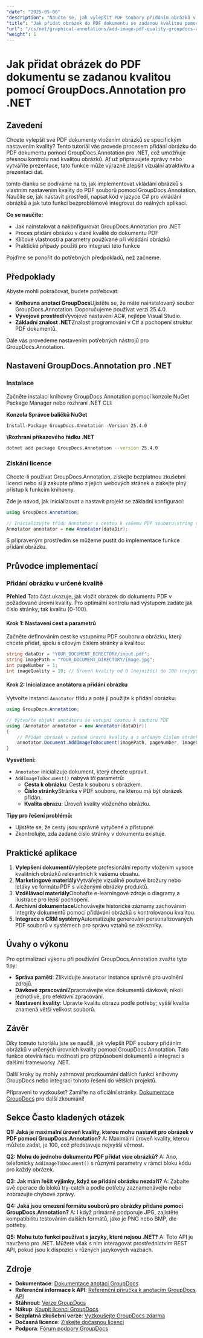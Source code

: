 ```yaml
---
"date": "2025-05-06"
"description": "Naučte se, jak vylepšit PDF soubory přidáním obrázků v určených úrovních kvality pomocí nástroje GroupDocs.Annotation pro .NET. Zlepšete vizuální atraktivitu dokumentů a prezentaci dat."
"title": "Jak přidat obrázek do PDF dokumentu se zadanou kvalitou pomocí GroupDocs.Annotation pro .NET"
"url": "/cs/net/graphical-annotations/add-image-pdf-quality-groupdocs-annotation-net/"
"weight": 1
---
```


# Jak přidat obrázek do PDF dokumentu se zadanou kvalitou pomocí GroupDocs.Annotation pro .NET

## Zavedení

Chcete vylepšit své PDF dokumenty vložením obrázků se specifickým nastavením kvality? Tento tutoriál vás provede procesem přidání obrázku do PDF dokumentu pomocí GroupDocs.Annotation pro .NET, což umožňuje přesnou kontrolu nad kvalitou obrázků. Ať už připravujete zprávy nebo vytváříte prezentace, tato funkce může výrazně zlepšit vizuální atraktivitu a prezentaci dat.

tomto článku se podíváme na to, jak implementovat vkládání obrázků s vlastním nastavením kvality do PDF souborů pomocí GroupDocs.Annotation. Naučíte se, jak nastavit prostředí, napsat kód v jazyce C# pro vkládání obrázků a jak tuto funkci bezproblémově integrovat do reálných aplikací.

**Co se naučíte:**
- Jak nainstalovat a nakonfigurovat GroupDocs.Annotation pro .NET
- Proces přidání obrázku v dané kvalitě do dokumentu PDF
- Klíčové vlastnosti a parametry používané při vkládání obrázků
- Praktické případy použití pro integraci této funkce

Pojďme se ponořit do potřebných předpokladů, než začneme.

## Předpoklady

Abyste mohli pokračovat, budete potřebovat:
- **Knihovna anotací GroupDocs**Ujistěte se, že máte nainstalovaný soubor GroupDocs.Annotation. Doporučujeme používat verzi 25.4.0.
- **Vývojové prostředí**Vývojové nastavení AC#, nejlépe Visual Studio.
- **Základní znalost .NET**Znalost programování v C# a pochopení struktur PDF dokumentů.

Dále vás provedeme nastavením potřebných nástrojů pro GroupDocs.Annotation.

## Nastavení GroupDocs.Annotation pro .NET

### Instalace

Začněte instalací knihovny GroupDocs.Annotation pomocí konzole NuGet Package Manager nebo rozhraní .NET CLI:

**Konzola Správce balíčků NuGet**
```shell
Install-Package GroupDocs.Annotation -Version 25.4.0
```

**\Rozhraní příkazového řádku .NET**
```bash
dotnet add package GroupDocs.Annotation --version 25.4.0
```

### Získání licence

Chcete-li používat GroupDocs.Annotation, získejte bezplatnou zkušební licenci nebo si ji zakupte přímo z jejich webových stránek a získejte plný přístup k funkcím knihovny.

Zde je návod, jak inicializovat a nastavit projekt se základní konfigurací:

```csharp
using GroupDocs.Annotation;

// Inicializujte třídu Annotator s cestou k vašemu PDF souboru\string dataDir = "ADRESÁŘ_S_VAŠÍM_DOKUMENTEM/input.pdf";
Annotator annotator = new Annotator(dataDir);
```

S připraveným prostředím se můžeme pustit do implementace funkce přidání obrázku.

## Průvodce implementací

### Přidání obrázku v určené kvalitě

**Přehled**
Tato část ukazuje, jak vložit obrázek do dokumentu PDF v požadované úrovni kvality. Pro optimální kontrolu nad výstupem zadáte jak číslo stránky, tak kvalitu (0–100).

#### Krok 1: Nastavení cest a parametrů
Začněte definováním cest ke vstupnímu PDF souboru a obrázku, který chcete přidat, spolu s cílovým číslem stránky a kvalitou:

```csharp
string dataDir = "YOUR_DOCUMENT_DIRECTORY/input.pdf";
string imagePath = "YOUR_DOCUMENT_DIRECTORY/image.jpg";
int pageNumber = 1;
int imageQuality = 10; // Úroveň kvality od 0 (nejnižší) do 100 (nejvyšší)
```

#### Krok 2: Inicializace anotátoru a přidání obrázku
Vytvořte instanci `Annotator` třídu a poté ji použijte k přidání obrázku:

```csharp
using GroupDocs.Annotation;

// Vytvořte objekt anotátoru se vstupní cestou k souboru PDF
using (Annotator annotator = new Annotator(dataDir))
{
    // Přidat obrázek v zadané úrovni kvality a s určeným číslem stránky
    annotator.Document.AddImageToDocument(imagePath, pageNumber, imageQuality);
}
```

**Vysvětlení:**
- `Annotator` inicializuje dokument, který chcete upravit.
- `AddImageToDocument()` nabývá tří parametrů:
  - **Cesta k obrázku**: Cesta k souboru s obrázkem.
  - **Číslo stránky**Stránka v PDF souboru, na kterou má být obrázek přidán.
  - **Kvalita obrazu**: Úroveň kvality vloženého obrázku.

**Tipy pro řešení problémů:**
- Ujistěte se, že cesty jsou správně vytyčené a přístupné.
- Zkontrolujte, zda zadané číslo stránky v dokumentu existuje.

## Praktické aplikace
1. **Vylepšení dokumentů**Vylepšete profesionální reporty vložením vysoce kvalitních obrázků relevantních k vašemu obsahu.
2. **Marketingové materiály**Vytvářejte vizuálně poutavé brožury nebo letáky ve formátu PDF s vloženými obrázky produktů.
3. **Vzdělávací materiály**Obohaťte e-learningové zdroje o diagramy a ilustrace pro lepší pochopení.
4. **Archivní dokumentace**Uchovávejte historické záznamy zachováním integrity dokumentů pomocí přidávání obrázků s kontrolovanou kvalitou.
5. **Integrace s CRM systémy**Automatizujte generování personalizovaných PDF souborů v systémech pro správu vztahů se zákazníky.

## Úvahy o výkonu
Pro optimalizaci výkonu při používání GroupDocs.Annotation zvažte tyto tipy:
- **Správa paměti**: Zlikvidujte `Annotator` instance správně pro uvolnění zdrojů.
- **Dávkové zpracování**Zpracovávejte více dokumentů dávkově, nikoli jednotlivě, pro efektivní zpracování.
- **Nastavení kvality**: Upravte kvalitu obrazu podle potřeby; vyšší kvalita znamená větší velikost souborů.

## Závěr
Díky tomuto tutoriálu jste se naučili, jak vylepšit PDF soubory přidáním obrázků v určených úrovních kvality pomocí GroupDocs.Annotation. Tato funkce otevírá řadu možností pro přizpůsobení dokumentů a integraci s dalšími frameworky .NET.

Další kroky by mohly zahrnovat prozkoumání dalších funkcí knihovny GroupDocs nebo integraci tohoto řešení do větších projektů.

Připraveni to vyzkoušet? Zamiřte na oficiální stránky. [Dokumentace GroupDocs](https://docs.groupdocs.com/annotation/net/) pro další zkoumání!

## Sekce Často kladených otázek
**Q1: Jaká je maximální úroveň kvality, kterou mohu nastavit pro obrázek v PDF pomocí GroupDocs.Annotation?**
A: Maximální úroveň kvality, kterou můžete zadat, je 100, což představuje nejvyšší věrnost.

**Q2: Mohu do jednoho dokumentu PDF přidat více obrázků?**
A: Ano, telefonicky `AddImageToDocument()` s různými parametry v rámci bloku kódu pro každý obrázek.

**Q3: Jak mám řešit výjimky, když se přidání obrázku nezdaří?**
A: Zabalte své operace do bloků try-catch a podle potřeby zaznamenávejte nebo zobrazujte chybové zprávy.

**Q4: Jaká jsou omezení formátu souborů pro obrázky přidané pomocí GroupDocs.Annotation?**
A: I když primárně podporuje JPG, zajistěte kompatibilitu testováním dalších formátů, jako je PNG nebo BMP, dle potřeby.

**Q5: Mohu tuto funkci používat s jazyky, které nejsou .NET?**
A: Toto API je navrženo pro .NET. Můžete však s ním interagovat prostřednictvím REST API, pokud jsou k dispozici v různých jazykových vazbách.

## Zdroje
- **Dokumentace**: [Dokumentace anotací GroupDocs](https://docs.groupdocs.com/annotation/net/)
- **Referenční informace k API**: [Referenční příručka k anotacím GroupDocs API](https://reference.groupdocs.com/annotation/net/)
- **Stáhnout**: [Verze GroupDocs](https://releases.groupdocs.com/annotation/net/)
- **Nákup**: [Koupit licenci GroupDocs](https://purchase.groupdocs.com/buy)
- **Bezplatná zkušební verze**: [Vyzkoušejte GroupDocs zdarma](https://releases.groupdocs.com/annotation/net/)
- **Dočasná licence**: [Získejte dočasnou licenci](https://purchase.groupdocs.com/temporary-license/)
- **Podpora**: [Fórum podpory GroupDocs](https://forum.groupdocs.com/c/annotation/)
